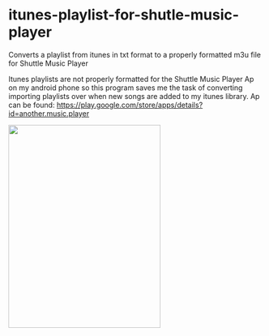 # itunes-playlist-for-shutle-music-player
Converts a playlist from itunes in txt format to a properly formatted m3u file for Shuttle Music Player

Itunes playlists are not properly formatted for the Shuttle Music Player Ap on my android phone so this program saves me the task of converting importing playlists over when new songs are added to my itunes library. 
Ap can be found: https://play.google.com/store/apps/details?id=another.music.player

<img src="https://github.com/joezhang2/itunes-playlist-for-shutle-music-player/blob/master/Screen%20Shot.jpg" width="300" height="400" />


